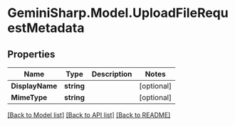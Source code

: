 # GeminiSharp.Model.UploadFileRequestMetadata

## Properties

Name | Type | Description | Notes
------------ | ------------- | ------------- | -------------
**DisplayName** | **string** |  | [optional] 
**MimeType** | **string** |  | [optional] 

[[Back to Model list]](../README.md#documentation-for-models) [[Back to API list]](../README.md#documentation-for-api-endpoints) [[Back to README]](../README.md)

